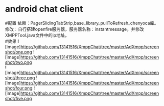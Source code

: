 android chat client
===========================
#配置
依赖：PagerSlidingTabStrip,base_library_pullToRefresh_chenyoca库。</br>
修改：自行搭建openfire服务器，服务器名称：instantmessage。并修改XMPPTool.java文件中的ip地址。</br>
#效果
![image]https://github.com/13141516/XmppChat/tree/master/AdXmpp/screenshot/one.png
![image]https://github.com/13141516/XmppChat/tree/master/AdXmpp/screenshot/two.png</br>
![image]https://github.com/13141516/XmppChat/tree/master/AdXmpp/screenshot/three.png
![image]https://github.com/13141516/XmppChat/tree/master/AdXmpp/screenshot/four.png
![image]https://github.com/13141516/XmppChat/tree/master/AdXmpp/screenshot/five.png</br>

   